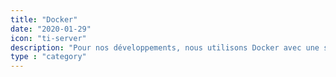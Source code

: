 ```yaml
---
title: "Docker"
date: "2020-01-29"
icon: "ti-server"
description: "Pour nos développements, nous utilisons Docker avec une stack spécifique. Voici quelques méthodes que nous utilisons."
type : "category"
---
```

